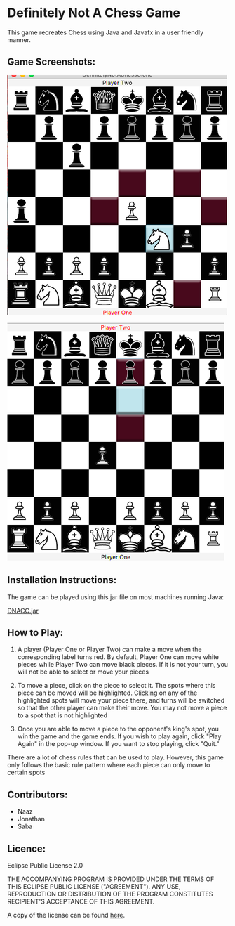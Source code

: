 # Definitely Not A Chess Game  

This game recreates Chess using Java and Javafx in a user friendly manner. 


## Game Screenshots:

![ScreenShot](https://github.com/naazsibia/artificial-koalas/blob/master/ScreenShot1.png?raw=true "Screenshot 1")

![ScreenShot](https://github.com/naazsibia/artificial-koalas/blob/master/ScreenShot2.png?raw=true "Screenshot 2")

## Installation Instructions:

The game can be played using this jar file on most machines running Java:

[DNACC.jar](https://github.com/naazsibia/artificial-koalas/raw/e1b43ff364dd17e00dcddc635aee9af231d049a6/DNACC.jar)

## How to Play:

1. A player (Player One or Player Two) can make a move when the corresponding label turns red. By default, 
Player One can move white pieces while Player Two can move black pieces. If it is not your turn, you will
not be able to select or move your pieces

2. To move a piece, click on the piece to select it. The spots where this piece can be moved will be highlighted.
Clicking on any of the highlighted spots will move your piece there, and turns will be switched so that the other 
player can make their move. You may not move a piece to a spot that is not highlighted

3. Once you are able to move a piece to the opponent's king's spot, you win the game and the game ends. If you
wish to play again, click "Play Again" in the pop-up window. If you want to stop playing, click "Quit."

There are a lot of chess rules that can be used to play. However, this game only follows the basic rule pattern
where each piece can only move to certain spots


## Contributors: 
- Naaz
- Jonathan 
- Saba

## Licence: 

Eclipse Public License 2.0

THE ACCOMPANYING PROGRAM IS PROVIDED UNDER THE TERMS OF THIS ECLIPSE
PUBLIC LICENSE ("AGREEMENT"). ANY USE, REPRODUCTION OR DISTRIBUTION
OF THE PROGRAM CONSTITUTES RECIPIENT'S ACCEPTANCE OF THIS AGREEMENT.

A copy of the license can be found [here](https://github.com/naazsibia/artificial-koalas/blob/master/LICENSE).



